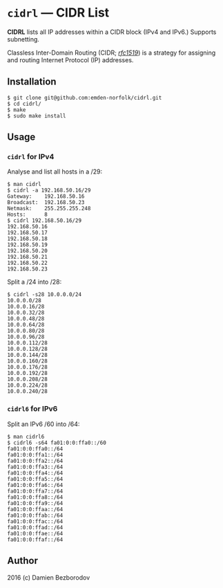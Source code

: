 # `cidrl` — CIDR List

**CIDRL** lists all IP addresses within a CIDR block (IPv4 and IPv6.) Supports subnetting.

Classless Inter-Domain Routing (CIDR; *[rfc1519](https://tools.ietf.org/html/rfc1519)*) is a strategy for assigning and routing Internet Protocol (IP) addresses.

## Installation

```console
$ git clone git@github.com:emden-norfolk/cidrl.git
$ cd cidrl/
$ make
$ sudo make install
```

## Usage

### `cidrl` for IPv4

Analyse and list all hosts in a /29:

```console
$ man cidrl
$ cidrl -a 192.168.50.16/29
Gateway:    192.168.50.16
Broadcast:  192.168.50.23
Netmask:    255.255.255.248
Hosts:      8
$ cidrl 192.168.50.16/29
192.168.50.16
192.168.50.17
192.168.50.18
192.168.50.19
192.168.50.20
192.168.50.21
192.168.50.22
192.168.50.23
```

Split a /24 into /28:

```console
$ cidrl -s28 10.0.0.0/24
10.0.0.0/28
10.0.0.16/28
10.0.0.32/28
10.0.0.48/28
10.0.0.64/28
10.0.0.80/28
10.0.0.96/28
10.0.0.112/28
10.0.0.128/28
10.0.0.144/28
10.0.0.160/28
10.0.0.176/28
10.0.0.192/28
10.0.0.208/28
10.0.0.224/28
10.0.0.240/28
```

### `cidrl6` for IPv6

Split an IPv6 /60 into /64:

```console
$ man cidrl6
$ cidrl6 -s64 fa01:0:0:ffa0::/60
fa01:0:0:ffa0::/64
fa01:0:0:ffa1::/64
fa01:0:0:ffa2::/64
fa01:0:0:ffa3::/64
fa01:0:0:ffa4::/64
fa01:0:0:ffa5::/64
fa01:0:0:ffa6::/64
fa01:0:0:ffa7::/64
fa01:0:0:ffa8::/64
fa01:0:0:ffa9::/64
fa01:0:0:ffaa::/64
fa01:0:0:ffab::/64
fa01:0:0:ffac::/64
fa01:0:0:ffad::/64
fa01:0:0:ffae::/64
fa01:0:0:ffaf::/64
```

## Author

2016 (c) Damien Bezborodov
